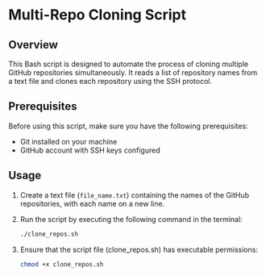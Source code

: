 # Multi-Repo Cloning Script

## Overview

This Bash script is designed to automate the process of cloning multiple GitHub repositories simultaneously. 
It reads a list of repository names from a text file and clones each repository using the SSH protocol.

## Prerequisites

Before using this script, make sure you have the following prerequisites:

- Git installed on your machine
- GitHub account with SSH keys configured

## Usage

1. Create a text file (`file_name.txt`) containing the names of the GitHub repositories, with each name on a new line.

2. Run the script by executing the following command in the terminal:

   ```bash
   ./clone_repos.sh

3. Ensure that the script file (clone_repos.sh) has executable permissions:

    ```bash
    chmod +x clone_repos.sh
